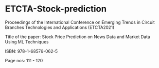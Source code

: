 # ETCTA-Stock-prediction
Proceedings of the International Conference on Emerging Trends in Circuit Branches Technologies and Applications (ETCTA2021)

Title of the paper:
Stock Price Prediction on News Data and Market Data Using ML Techniques


ISBN: 978-1-68576-062-5

Page nos: 111 - 120

